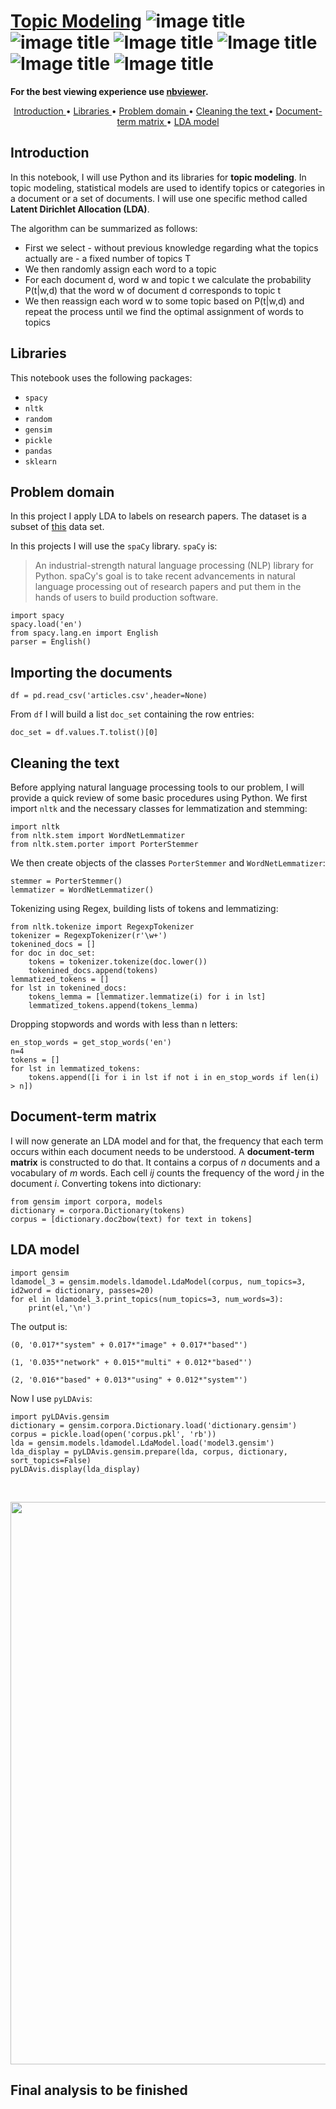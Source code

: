 # [Topic Modeling](http://nbviewer.jupyter.org/github/marcotav/unsupervised-learning/blob/master/topic-modeling/notebooks/topic-modeling-lda.ipynb) ![image title](https://img.shields.io/badge/python-v3.6-green.svg) ![image title](https://img.shields.io/badge/ntlk-v3.2.5-yellow.svg) ![Image title](https://img.shields.io/badge/sklearn-0.19.1-orange.svg) ![Image title](https://img.shields.io/badge/pandas-0.22.0-red.svg) ![Image title](https://img.shields.io/badge/matplotlib-v2.1.2-orange.svg) ![Image title](https://img.shields.io/badge/gensim-0.3.4-blue.svg)

**For the best viewing experience use [nbviewer]().**


<p align="center">
  <a href="#intro"> Introduction </a> •
  <a href="#lib"> Libraries </a> •
  <a href="#pro"> Problem domain </a> •
  <a href="#cle"> Cleaning the text </a> •
  <a href="#docmatrix"> Document-term matrix </a> •
  <a href="#model"> LDA model </a> 
</p>

<a id = 'intro'></a>
## Introduction

In this notebook, I will use Python and its libraries for **topic modeling**. In topic modeling, statistical models are used to identify topics or categories in a document or a set of documents. I will use one specific method called **Latent Dirichlet Allocation (LDA)**. 

The algorithm can be summarized as follows:
- First we select - without previous knowledge regarding what the topics actually are - a fixed number of topics T 
- We then randomly assign each word to a topic
- For each document d, word w and topic t we calculate the probability P(t|w,d) that the word w of document d corresponds to topic t
- We then reassign each word w to some topic based on  P(t|w,d) and repeat the process until we find the optimal assignment of words to topics

<a id = 'lib'></a>
## Libraries  

This notebook uses the following packages:

- `spacy`
- `nltk`
- `random`
- `gensim`
- `pickle`
- `pandas`
- `sklearn`

<a id = 'pro'></a>
## Problem domain

In this project I apply LDA to labels on research papers. The dataset is a subset of [this](https://github.com/susanli2016/Machine-Learning-with-Python/blob/master/dataset.csv) data set.

In this projects I will use the `spaCy` library. `spaCy` is:

> An industrial-strength natural language processing (NLP) library for Python. spaCy's goal is to take recent advancements in natural language processing out of research papers and put them in the hands of users to build production software.

```
import spacy
spacy.load('en')
from spacy.lang.en import English
parser = English()
```
<a id = 'imp'></a>
## Importing the documents

```
df = pd.read_csv('articles.csv',header=None)
```
From `df` I will build a list `doc_set` containing the row entries:

```
doc_set = df.values.T.tolist()[0]
```
<a id = 'cle'></a>
## Cleaning the text

Before applying natural language processing tools to our problem, I will provide a quick review of some basic procedures using Python. We first import `nltk` and the necessary classes for lemmatization and stemming:

```
import nltk
from nltk.stem import WordNetLemmatizer
from nltk.stem.porter import PorterStemmer
```

We then create objects of the classes `PorterStemmer` and `WordNetLemmatizer`:

```
stemmer = PorterStemmer()
lemmatizer = WordNetLemmatizer()
```

Tokenizing using Regex, building lists of tokens and lemmatizing:
```
from nltk.tokenize import RegexpTokenizer
tokenizer = RegexpTokenizer(r'\w+')
tokenined_docs = []
for doc in doc_set:
    tokens = tokenizer.tokenize(doc.lower())
    tokenined_docs.append(tokens)
lemmatized_tokens = []
for lst in tokenined_docs:
    tokens_lemma = [lemmatizer.lemmatize(i) for i in lst]
    lemmatized_tokens.append(tokens_lemma)
```    

Dropping stopwords and words with less than n letters:

```from stop_words import get_stop_words
en_stop_words = get_stop_words('en')
n=4
tokens = []
for lst in lemmatized_tokens:
    tokens.append([i for i in lst if not i in en_stop_words if len(i) > n])
```

<a id = 'docmatrix'></a>
## Document-term matrix

I will now generate an LDA model and for that, the frequency that each term occurs within each document needs to be understood. A **document-term matrix** is constructed to do that. It contains a corpus of $n$ documents and a vocabulary of $m$ words. Each cell $ij$ counts the frequency of the word $j$ in the document $i$. Converting tokens into dictionary:

```
from gensim import corpora, models
dictionary = corpora.Dictionary(tokens)
corpus = [dictionary.doc2bow(text) for text in tokens]
```
<a id = 'model'></a>
## LDA model

```
import gensim
ldamodel_3 = gensim.models.ldamodel.LdaModel(corpus, num_topics=3, id2word = dictionary, passes=20)
for el in ldamodel_3.print_topics(num_topics=3, num_words=3):
    print(el,'\n')
```
The output is:

```
(0, '0.017*"system" + 0.017*"image" + 0.017*"based"') 

(1, '0.035*"network" + 0.015*"multi" + 0.012*"based"') 

(2, '0.016*"based" + 0.013*"using" + 0.012*"system"') 
```

Now I use `pyLDAvis`:
```
import pyLDAvis.gensim
dictionary = gensim.corpora.Dictionary.load('dictionary.gensim')
corpus = pickle.load(open('corpus.pkl', 'rb'))
lda = gensim.models.ldamodel.LdaModel.load('model3.gensim')
lda_display = pyLDAvis.gensim.prepare(lda, corpus, dictionary, sort_topics=False)
pyLDAvis.display(lda_display)
```


<br/>
<p align="center">
  <img src='https://github.com/marcotav/unsupervised-learning/blob/master/topic-modeling/images/puLDAvis.png' width="900">
</p>

## Final analysis to be finished
